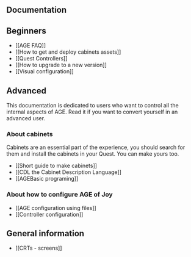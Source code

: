 ## Documentation

## Beginners

- [[AGE FAQ]]
- [[How to get and deploy cabinets assets]]
- [[Quest Controllers]]
- [[How to upgrade to a new version]]
- [[Visual configuration]]

## Advanced 

This documentation is dedicated to users who want to control all the internal aspects of AGE. Read it if you want to convert yourself in an advanced user.

### About cabinets

Cabinets are an essential part of the experience, you should search for them and install the cabinets in your Quest. You can make yours too.

- [[Short guide to make cabinets]]
- [[CDL the Cabinet Description Language]]
- [[AGEBasic programing]]

### About how to configure  AGE of Joy

- [[AGE configuration using files]]
- [[Controller configuration]]

## General information

- [[CRTs - screens]]
